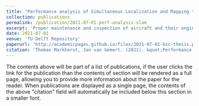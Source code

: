 ```yaml
---
title: "Performance analysis of Simultaneous Localization and Mapping to reconstruct aircraft engines in 3D"
collection: publications
permalink: /publication/2021-07-01-perf-analysis-slam
excerpt: 'Proper maintenance and inspection of aircraft and their engines is important for society. These engine inspections are performed using borescopes of which the footage is manually analysed. Having the opportunity to reconstruct a 3D model of the rotors would ease the inspection and introduce the possibility to automate the process. Monocular SLAM systems are capable of reconstructing such models in real-time using a video of the rotors. However, SLAM is not tested in environments similar to the aircraft turbine. This study, therefore, assesses the performance of different SLAM approaches in this specific setting. The results show that 3D reconstruction of aircraft engines using direct SLAM has potential for damage assessment. Further research into damage assessment using SLAM is therefore viable.'
date: 2021-07-01
venue: 'TU Delft Repository'
paperurl: 'http://academicpages.github.io/files/2021-07-01-bsc-thesis.pdf'
citation: 'Thomas Markhorst, Jan van Gemert. (2021). &quot;Performance analysis of Simultaneous Localization and Mapping to reconstruct aircraft engines in 3D.&quot; <i>TU Delft Repository</i>.'
---
```


The contents above will be part of a list of publications, if the user clicks the link for the publication than the contents of section will be rendered as a full page, allowing you to provide more information about the paper for the reader. When publications are displayed as a single page, the contents of the above "citation" field will automatically be included below this section in a smaller font.
